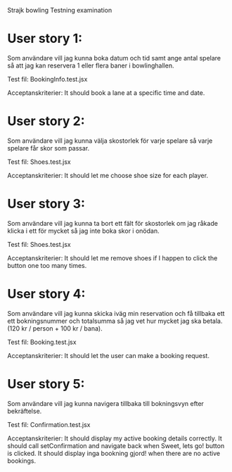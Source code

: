 Strajk bowling
 Testning examination

<h1>User story 1:</h1>

 Som användare vill jag kunna boka datum och tid samt ange antal spelare så att jag kan reservera 1 eller flera baner i bowlinghallen.

Test fil: BookingInfo.test.jsx

Acceptanskriterier: 
 It should book a lane at a specific time and date.

<h1>User story 2:</h1>

 Som användare vill jag kunna välja skostorlek för varje spelare så varje spelare får skor som passar.

Test fil: Shoes.test.jsx

Acceptanskriterier:
 It should let me choose shoe size for each player.

<h1>User story 3:</h1>

 Som användare vill jag kunna ta bort ett fält för skostorlek om jag råkade klicka i ett för mycket så jag inte boka skor i onödan.

 Test fil: Shoes.test.jsx

Acceptanskriterier:
 It should let me remove shoes if I happen to click the button one too many times.

<h1>User story 4:</h1>

 Som användare vill jag kunna skicka iväg min reservation och få tillbaka ett ett bokningsnummer och totalsumma så jag vet hur mycket jag ska betala. (120 kr / person + 100 kr / bana).

Test fil: Booking.test.jsx

Acceptanskriterier:
 It should let the user can make a booking request.

<h1>User story 5:</h1>

 Som användare vill jag kunna navigera tillbaka till bokningsvyn efter bekräftelse.

Test fil: Confirmation.test.jsx

Acceptanskriterier:
 It should display my active booking details correctly.
 It should call setConfirmation and navigate back when Sweet, lets go! button is clicked.
 It should display inga bookning gjord! when there are no active bookings.
 



